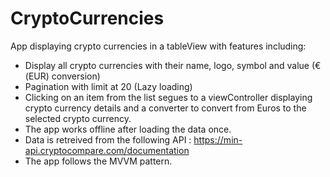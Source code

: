 # CryptoCurrencies

App displaying crypto currencies in a tableView with features including: 

- Display all crypto currencies with their name, logo, symbol and value (€(EUR) conversion)
- Pagination with limit at 20 (Lazy loading)
- Clicking on an item from the list segues to a viewController displaying crypto currency details and a converter to convert from Euros to the selected crypto currency.
- The app works offline after loading the data once.
- Data is retreived from the following API : https://min-api.cryptocompare.com/documentation
- The app follows the MVVM pattern.
